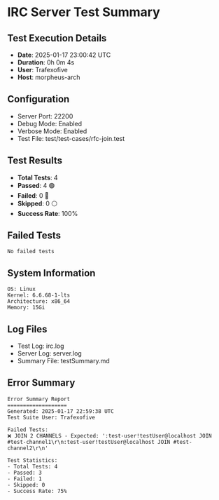 # IRC Server Test Summary
## Test Execution Details

- **Date**: 2025-01-17 23:00:42 UTC
- **Duration**: 0h 0m 4s
- **User**: Trafexofive
- **Host**: morpheus-arch

## Configuration
- Server Port: 22200
- Debug Mode: Enabled
- Verbose Mode: Enabled
- Test File: test/test-cases/rfc-join.test

## Test Results
- **Total Tests**: 4
- **Passed**: 4 🟢
- **Failed**: 0 🔴
- **Skipped**: 0 ⚪
- **Success Rate**: 100%

## Failed Tests
```
No failed tests
```

## System Information
```
OS: Linux
Kernel: 6.6.68-1-lts
Architecture: x86_64
Memory: 15Gi
```

## Log Files
- Test Log: irc.log
- Server Log: server.log
- Summary File: testSummary.md


## Error Summary
```
Error Summary Report
===================
Generated: 2025-01-17 22:59:38 UTC
Test Suite User: Trafexofive

Failed Tests:
❌ JOIN 2 CHANNELS - Expected: ':test-user!testUser@localhost JOIN #test-channel1\r\n:test-user!testUser@localhost JOIN #test-channel2\r\n'

Test Statistics:
- Total Tests: 4
- Passed: 3
- Failed: 1
- Skipped: 0
- Success Rate: 75%
```
